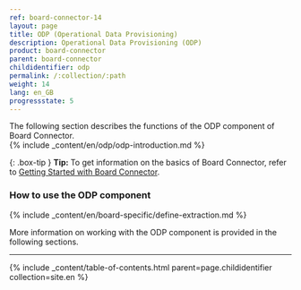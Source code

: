```yaml
---
ref: board-connector-14
layout: page
title: ODP (Operational Data Provisioning)
description: Operational Data Provisioning (ODP)
product: board-connector
parent: board-connector
childidentifier: odp
permalink: /:collection/:path
weight: 14
lang: en_GB
progressstate: 5
---
```

The following section describes the functions of the ODP component of Board Connector.<br>
{% include _content/en/odp/odp-introduction.md %} 

{: .box-tip }
**Tip:** To get information on the basics of Board Connector, refer to [Getting Started with Board Connector](./getting-started). <br>

### How to use the ODP component
{% include _content/en/board-specific/define-extraction.md %}

More information on working with the ODP component is provided in the following sections.

---

{% include _content/table-of-contents.html parent=page.childidentifier collection=site.en %}